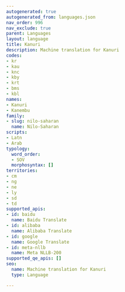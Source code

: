 ```yaml
---
autogenerated: true
autogenerated_from: languages.json
nav_order: 996
nav_exclude: true
parent: Languages
layout: language
title: Kanuri
description: Machine translation for Kanuri
codes:
- kr
- kau
- knc
- kby
- krt
- bms
- kbl
names:
- Kanuri
- Kanembu
family:
- slug: nilo-saharan
  name: Nilo-Saharan
scripts:
- Latn
- Arab
typology:
  word_order:
  - SOV
  morphosyntax: []
territories:
- cm
- ng
- ne
- ly
- sd
- td
supported_apis:
- id: baidu
  name: Baidu Translate
- id: alibaba
  name: Alibaba Translate
- id: google
  name: Google Translate
- id: meta-nllb
  name: Meta NLLB-200
supported_qe_apis: []
seo:
  name: Machine translation for Kanuri
  type: Language

---
```


